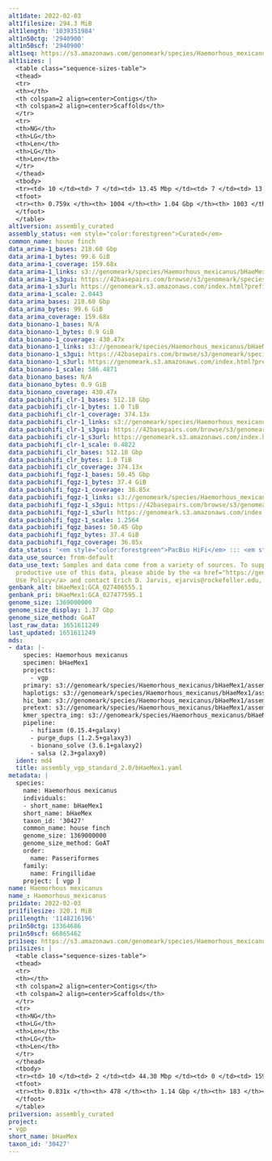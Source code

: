 ```yaml
---
alt1date: 2022-02-03
alt1filesize: 294.3 MiB
alt1length: '1039351984'
alt1n50ctg: '2940900'
alt1n50scf: '2940900'
alt1seq: https://s3.amazonaws.com/genomeark/species/Haemorhous_mexicanus/bHaeMex1/assembly_curated/bHaeMex1.alt.cur.20220203.fasta.gz
alt1sizes: |
  <table class="sequence-sizes-table">
  <thead>
  <tr>
  <th></th>
  <th colspan=2 align=center>Contigs</th>
  <th colspan=2 align=center>Scaffolds</th>
  </tr>
  <tr>
  <th>NG</th>
  <th>LG</th>
  <th>Len</th>
  <th>LG</th>
  <th>Len</th>
  </tr>
  </thead>
  <tbody>
  <tr><td> 10 </td><td> 7 </td><td> 13.45 Mbp </td><td> 7 </td><td> 13.45 Mbp </td></tr><tr><td> 20 </td><td> 20 </td><td> 9.30 Mbp </td><td> 20 </td><td> 9.30 Mbp </td></tr><tr><td> 30 </td><td> 39 </td><td> 6.23 Mbp </td><td> 39 </td><td> 6.23 Mbp </td></tr><tr><td> 40 </td><td> 66 </td><td> 4.17 Mbp </td><td> 66 </td><td> 4.17 Mbp </td></tr><tr style="background-color:#cccccc;"><td> 50 </td><td> 105 </td><td> 2.94 Mbp </td><td> 105 </td><td> 2.94 Mbp </td></tr><tr><td> 60 </td><td> 168 </td><td> 1.69 Mbp </td><td> 168 </td><td> 1.69 Mbp </td></tr><tr><td> 70 </td><td> 304 </td><td> 0.55 Mbp </td><td> 304 </td><td> 0.55 Mbp </td></tr><tr><td> 80 </td><td> 0 </td><td>  </td><td> 0 </td><td>  </td></tr><tr><td> 90 </td><td> 0 </td><td>  </td><td> 0 </td><td>  </td></tr><tr><td> 100 </td><td> 0 </td><td>  </td><td> 0 </td><td>  </td></tr></tbody>
  <tfoot>
  <tr><th> 0.759x </th><th> 1004 </th><th> 1.04 Gbp </th><th> 1003 </th><th> 1.04 Gbp </th></tr>
  </tfoot>
  </table>
alt1version: assembly_curated
assembly_status: <em style="color:forestgreen">Curated</em>
common_name: house finch
data_arima-1_bases: 218.60 Gbp
data_arima-1_bytes: 99.6 GiB
data_arima-1_coverage: 159.68x
data_arima-1_links: s3://genomeark/species/Haemorhous_mexicanus/bHaeMex1/genomic_data/arima/<br>
data_arima-1_s3gui: https://42basepairs.com/browse/s3/genomeark/species/Haemorhous_mexicanus/bHaeMex1/genomic_data/arima/
data_arima-1_s3url: https://genomeark.s3.amazonaws.com/index.html?prefix=species/Haemorhous_mexicanus/bHaeMex1/genomic_data/arima/
data_arima-1_scale: 2.0443
data_arima_bases: 218.60 Gbp
data_arima_bytes: 99.6 GiB
data_arima_coverage: 159.68x
data_bionano-1_bases: N/A
data_bionano-1_bytes: 0.9 GiB
data_bionano-1_coverage: 430.47x
data_bionano-1_links: s3://genomeark/species/Haemorhous_mexicanus/bHaeMex1/genomic_data/bionano/<br>
data_bionano-1_s3gui: https://42basepairs.com/browse/s3/genomeark/species/Haemorhous_mexicanus/bHaeMex1/genomic_data/bionano/
data_bionano-1_s3url: https://genomeark.s3.amazonaws.com/index.html?prefix=species/Haemorhous_mexicanus/bHaeMex1/genomic_data/bionano/
data_bionano-1_scale: 586.4871
data_bionano_bases: N/A
data_bionano_bytes: 0.9 GiB
data_bionano_coverage: 430.47x
data_pacbiohifi_clr-1_bases: 512.18 Gbp
data_pacbiohifi_clr-1_bytes: 1.0 TiB
data_pacbiohifi_clr-1_coverage: 374.13x
data_pacbiohifi_clr-1_links: s3://genomeark/species/Haemorhous_mexicanus/bHaeMex1/genomic_data/pacbio_hifi/<br>
data_pacbiohifi_clr-1_s3gui: https://42basepairs.com/browse/s3/genomeark/species/Haemorhous_mexicanus/bHaeMex1/genomic_data/pacbio_hifi/
data_pacbiohifi_clr-1_s3url: https://genomeark.s3.amazonaws.com/index.html?prefix=species/Haemorhous_mexicanus/bHaeMex1/genomic_data/pacbio_hifi/
data_pacbiohifi_clr-1_scale: 0.4822
data_pacbiohifi_clr_bases: 512.18 Gbp
data_pacbiohifi_clr_bytes: 1.0 TiB
data_pacbiohifi_clr_coverage: 374.13x
data_pacbiohifi_fqgz-1_bases: 50.45 Gbp
data_pacbiohifi_fqgz-1_bytes: 37.4 GiB
data_pacbiohifi_fqgz-1_coverage: 36.85x
data_pacbiohifi_fqgz-1_links: s3://genomeark/species/Haemorhous_mexicanus/bHaeMex1/genomic_data/pacbio_hifi/<br>
data_pacbiohifi_fqgz-1_s3gui: https://42basepairs.com/browse/s3/genomeark/species/Haemorhous_mexicanus/bHaeMex1/genomic_data/pacbio_hifi/
data_pacbiohifi_fqgz-1_s3url: https://genomeark.s3.amazonaws.com/index.html?prefix=species/Haemorhous_mexicanus/bHaeMex1/genomic_data/pacbio_hifi/
data_pacbiohifi_fqgz-1_scale: 1.2564
data_pacbiohifi_fqgz_bases: 50.45 Gbp
data_pacbiohifi_fqgz_bytes: 37.4 GiB
data_pacbiohifi_fqgz_coverage: 36.85x
data_status: '<em style="color:forestgreen">PacBio HiFi</em> ::: <em style="color:forestgreen">Arima</em>'
data_use_source: from-default
data_use_text: Samples and data come from a variety of sources. To support fair and
  productive use of this data, please abide by the <a href="https://genome10k.soe.ucsc.edu/data-use-policies/">Data
  Use Policy</a> and contact Erich D. Jarvis, ejarvis@rockefeller.edu, with any questions.
genbank_alt: bHaeMex1:GCA_027406555.1
genbank_pri: bHaeMex1:GCA_027477595.1
genome_size: 1369000000
genome_size_display: 1.37 Gbp
genome_size_method: GoAT
last_raw_data: 1651611249
last_updated: 1651611249
mds:
- data: |-
    species: Haemorhous mexicanus
    specimen: bHaeMex1
    projects:
      - vgp
    primary: s3://genomeark/species/Haemorhous_mexicanus/bHaeMex1/assembly_vgp_standard_2.0/bHaeMex1.pri.asm.20210901.fasta.gz
    haplotigs: s3://genomeark/species/Haemorhous_mexicanus/bHaeMex1/assembly_vgp_standard_2.0/bHaeMex1.alt.asm.20210820.fasta.gz
    hic_bam: s3://genomeark/species/Haemorhous_mexicanus/bHaeMex1/assembly_vgp_standard_2.0/evaluation/pretext/s2/bHaeMex1_s2.bam
    pretext: s3://genomeark/species/Haemorhous_mexicanus/bHaeMex1/assembly_vgp_standard_2.0/evaluation/pretext/s2/bHaeMex1_s2.pretext
    kmer_spectra_img: s3://genomeark/species/Haemorhous_mexicanus/bHaeMex1/assembly_vgp_standard_2.0/evaluation/merqury/p/bHaeMex1_images/output_merqury.spectra-cn.fl.png
    pipeline:
      - hifiasm (0.15.4+galaxy)
      - purge_dups (1.2.5+galaxy3)
      - bionano_solve (3.6.1+galaxy2)
      - salsa (2.3+galaxy0)
  ident: md4
  title: assembly_vgp_standard_2.0/bHaeMex1.yaml
metadata: |
  species:
    name: Haemorhous mexicanus
    individuals:
    - short_name: bHaeMex1
    short_name: bHaeMex
    taxon_id: '30427'
    common_name: house finch
    genome_size: 1369000000
    genome_size_method: GoAT
    order:
      name: Passeriformes
    family:
      name: Fringillidae
    project: [ vgp ]
name: Haemorhous mexicanus
name_: Haemorhous_mexicanus
pri1date: 2022-02-03
pri1filesize: 320.1 MiB
pri1length: '1148216196'
pri1n50ctg: 13364686
pri1n50scf: 66865462
pri1seq: https://s3.amazonaws.com/genomeark/species/Haemorhous_mexicanus/bHaeMex1/assembly_curated/bHaeMex1.pri.cur.20220203.fasta.gz
pri1sizes: |
  <table class="sequence-sizes-table">
  <thead>
  <tr>
  <th></th>
  <th colspan=2 align=center>Contigs</th>
  <th colspan=2 align=center>Scaffolds</th>
  </tr>
  <tr>
  <th>NG</th>
  <th>LG</th>
  <th>Len</th>
  <th>LG</th>
  <th>Len</th>
  </tr>
  </thead>
  <tbody>
  <tr><td> 10 </td><td> 2 </td><td> 44.30 Mbp </td><td> 0 </td><td> 159.31 Mbp </td></tr><tr><td> 20 </td><td> 6 </td><td> 29.77 Mbp </td><td> 1 </td><td> 122.82 Mbp </td></tr><tr><td> 30 </td><td> 12 </td><td> 21.31 Mbp </td><td> 3 </td><td> 89.32 Mbp </td></tr><tr><td> 40 </td><td> 19 </td><td> 16.93 Mbp </td><td> 4 </td><td> 78.19 Mbp </td></tr><tr style="background-color:#cccccc;"><td> 50 </td><td> 28 </td><td style="background-color:#88ff88;"> 13.36 Mbp </td><td> 6 </td><td style="background-color:#88ff88;"> 66.87 Mbp </td></tr><tr><td> 60 </td><td> 40 </td><td> 9.46 Mbp </td><td> 10 </td><td> 26.78 Mbp </td></tr><tr><td> 70 </td><td> 61 </td><td> 4.08 Mbp </td><td> 16 </td><td> 17.44 Mbp </td></tr><tr><td> 80 </td><td> 126 </td><td> 0.83 Mbp </td><td> 27 </td><td> 7.00 Mbp </td></tr><tr><td> 90 </td><td> 0 </td><td>  </td><td> 0 </td><td>  </td></tr><tr><td> 100 </td><td> 0 </td><td>  </td><td> 0 </td><td>  </td></tr></tbody>
  <tfoot>
  <tr><th> 0.831x </th><th> 478 </th><th> 1.14 Gbp </th><th> 183 </th><th> 1.15 Gbp </th></tr>
  </tfoot>
  </table>
pri1version: assembly_curated
project:
- vgp
short_name: bHaeMex
taxon_id: '30427'
---
```

